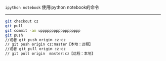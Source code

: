 `ipython notebook` 使用ipython notebook的命令

------
``` bash
git checkout cz
git pull
git commit -am upppppppppppppppppp
git push
//或者 git push origin cz:cz
// git push origin cz:master【本地：远程】
//或者 git pull origin cz:cz
// git pull origin  master:cz【远程：本地】
```
